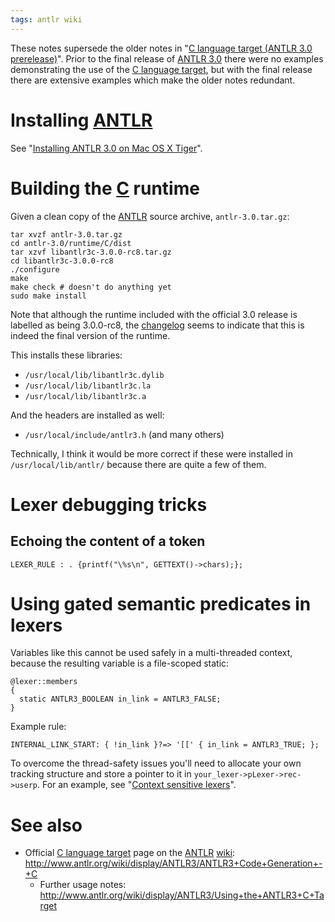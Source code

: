 ```yaml
---
tags: antlr wiki
---
```


These notes supersede the older notes in "[C language target (ANTLR 3.0 prerelease)](/wiki/C_language_target_%28ANTLR_3.0_prerelease%29)". Prior to the final release of [ANTLR 3.0](/wiki/ANTLR_3.0) there were no examples demonstrating the use of the [C language target](/wiki/C_language_target), but with the final release there are extensive examples which make the older notes redundant.

# Installing [ANTLR](/wiki/ANTLR)

See "[Installing ANTLR 3.0 on Mac OS X Tiger](/wiki/Installing_ANTLR_3.0_on_Mac_OS_X_Tiger)".

# Building the [C](/wiki/C) runtime

Given a clean copy of the [ANTLR](/wiki/ANTLR) source archive, `antlr-3.0.tar.gz`:

    tar xvzf antlr-3.0.tar.gz 
    cd antlr-3.0/runtime/C/dist
    tar xzvf libantlr3c-3.0.0-rc8.tar.gz 
    cd libantlr3c-3.0.0-rc8
    ./configure
    make
    make check # doesn't do anything yet
    sudo make install

Note that although the runtime included with the official 3.0 release is labelled as being 3.0.0-rc8, the [changelog](http://fisheye2.cenqua.com/changelog/antlr/runtime/C/dist?cs=3721) seems to indicate that this is indeed the final version of the runtime.

This installs these libraries:

-   `/usr/local/lib/libantlr3c.dylib`
-   `/usr/local/lib/libantlr3c.la`
-   `/usr/local/lib/libantlr3c.a`

And the headers are installed as well:

-   `/usr/local/include/antlr3.h` (and many others)

Technically, I think it would be more correct if these were installed in `/usr/local/lib/antlr/` because there are quite a few of them.

# Lexer debugging tricks

## Echoing the content of a token

    LEXER_RULE : . {printf("\%s\n", GETTEXT()->chars);};

# Using gated semantic predicates in lexers

Variables like this cannot be used safely in a multi-threaded context, because the resulting variable is a file-scoped static:

    @lexer::members
    {
      static ANTLR3_BOOLEAN in_link = ANTLR3_FALSE;
    }

Example rule:

    INTERNAL_LINK_START: { !in_link }?=> '[[' { in_link = ANTLR3_TRUE; };

To overcome the thread-safety issues you'll need to allocate your own tracking structure and store a pointer to it in `your_lexer->pLexer->rec->userp`. For an example, see "[Context sensitive lexers](/wiki/Context_sensitive_lexers)".

# See also

-   Official [C language target](/wiki/C_language_target) page on the [ANTLR](/wiki/ANTLR) [wiki](/wiki/wiki): <http://www.antlr.org/wiki/display/ANTLR3/ANTLR3+Code+Generation+-+C>
    -   Further usage notes: <http://www.antlr.org/wiki/display/ANTLR3/Using+the+ANTLR3+C+Target>
